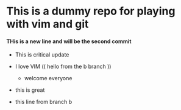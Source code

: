 # This is a dummy repo for playing with vim and git

#### THis is a new line and will be the second commit


* This is critical update
- I love VIM (( hello from the b branch ))
    - welcome everyone

- this is great

- this line from branch b
